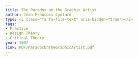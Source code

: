 ```yaml
---
title: The Paradox on the Graphic Artist
author: Jean-Francois Lyotard
type: <i class="fa fa-file-text" aria-hidden="true"></i>
tags:
- Practice
- Design Theory
- Critical Theory
year: 1997
link: PDF/ParadoxOnTheGraphicArtist.pdf
---
```

